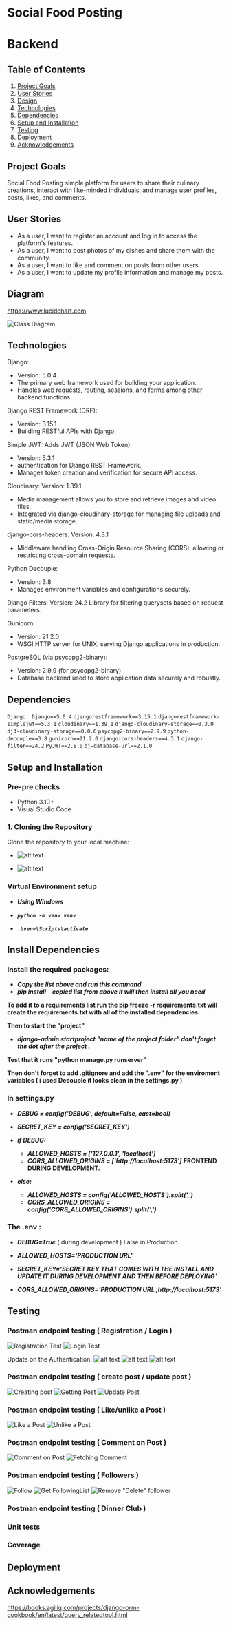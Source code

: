 # Social Food Posting

# Backend

## Table of Contents

1. [Project Goals](#project-goals)
2. [User Stories](#user-stories)
3. [Design](#design)
4. [Technologies](#technologies)
5. [Dependencies](#dependencies)
6. [Setup and Installation](#setup-and-installation)
7. [Testing](#testing)
8. [Deployment](#deployment)
9. [Acknowledgements](#Acknowledgements)

## Project Goals

Social Food Posting simple platform for users to share their culinary creations, interact with like-minded individuals, and manage user profiles, posts, likes, and comments. 

## User Stories

- As a user, I want to register an account and log in to access the platform's features.
- As a user, I want to post photos of my dishes and share them with the community.
- As a user, I want to like and comment on posts from other users.
- As a user, I want to update my profile information and manage my posts.

## Diagram

https://www.lucidchart.com

![Class Diagram](<testingmd/images/Screenshot 2024-05-01 130937.png>)


## Technologies

Django: 
- Version: 5.0.4
- The primary web framework used for building your application.
- Handles web requests, routing, sessions, and forms among other backend functions.


Django REST Framework (DRF):
- Version: 3.15.1
- Building RESTful APIs with Django.


Simple JWT: Adds JWT (JSON Web Token) 
- Version: 5.3.1
- authentication for Django REST Framework.
- Manages token creation and verification for secure API access.


Cloudinary: 
Version: 1.39.1
- Media management allows you to store and retrieve images and video files.
- Integrated via django-cloudinary-storage for managing file uploads and static/media storage.


django-cors-headers: 
Version: 4.3.1
- Middleware handling Cross-Origin Resource Sharing (CORS), allowing or restricting cross-domain requests.


Python Decouple: 
- Version: 3.8
- Manages environment variables and configurations securely.


Django Filters: 
Version: 24.2
Library for filtering querysets based on request parameters.

Gunicorn: 
- Version: 21.2.0
- WSGI HTTP server for UNIX, serving Django applications in production.


PostgreSQL (via psycopg2-binary): 
- Version: 2.9.9 (for psycopg2-binary)
- Database backend used to store application data securely and robustly.


## Dependencies

`Django: Django==5.0.4`
`djangorestframework==3.15.1`
`djangorestframework-simplejwt==5.3.1`
`cloudinary==1.39.1`
`django-cloudinary-storage==0.3.0`
`dj3-cloudinary-storage==0.0.6`
`psycopg2-binary==2.9.9`
`python-decouple==3.8`
`gunicorn==21.2.0`
`django-cors-headers==4.3.1`
`django-filter==24.2`
`PyJWT==2.8.0`
`dj-database-url==2.1.0 `


## Setup and Installation

### Pre-pre checks 
- Python 3.10+
- Visual Studio Code

### 1. Cloning the Repository
Clone the repository to your local machine:
- ![alt text](<testingmd/images/Screenshot 2024-05-01 134745.png>)

- ![alt text](<testingmd/images/Screenshot 2024-05-01 134752.png>)

### Virtual Environment setup 
- ***Using Windows***

- ***`python -m venv venv`***
- ***`.\venv\Scripts\activate`***

## Install Dependencies

### Install the required packages:

- ***Copy the list above and run this command***
- ***pip install*** - ***copied list from above it will then install all you need*** 

**To add it to a requirements list run the pip freeze -r requirements.txt will create the requirements.txt with all of the installed dependencies.** 

**Then to start the "project"**

- ***django-admin startproject "name of the project folder" don't forget the dot after the project .***

**Test that it runs "python manage.py runserver"**

**Then don't forget to add .gitignore and add the ".env" for the enviroment variables ( i used Decouple it looks clean in the settings.py )**


### In settings.py 

- ***DEBUG = config('DEBUG', default=False, cast=bool)***

- ***SECRET_KEY = config('SECRET_KEY')***

- ***if DEBUG:***
  -  ***ALLOWED_HOSTS = ['127.0.0.1', 'localhost']***
  -  ***CORS_ALLOWED_ORIGINS = ['http://localhost:5173']*** **FRONTEND DURING DEVELOPMENT.**
- ***else:***
  - ***ALLOWED_HOSTS = config('ALLOWED_HOSTS').split(',')***
  -  ***CORS_ALLOWED_ORIGINS = config('CORS_ALLOWED_ORIGINS').split(',')***


### The .env : 

- ***DEBUG=True*** ( during development ) False in Production.

- ***ALLOWED_HOSTS='PRODUCTION URL'***

- ***SECRET_KEY='SECRET KEY THAT COMES WITH THE INSTALL AND UPDATE IT DURING DEVELOPMENT AND THEN BEFORE DEPLOYING'*** 

- ***CORS_ALLOWED_ORIGINS='PRODUCTION URL ,http://localhost:5173'***


## Testing

### Postman endpoint testing ( Registration / Login  )

![Registration Test](<testingmd/images/Screenshot 2024-05-01 113635.png>)
![Login Test](<testingmd/images/Screenshot 2024-05-01 113722.png>)

Update on the Authentication: 
![alt text](<testingmd/images/cookiesfrombackend/Screenshot 2024-05-22 181948.png>)
![alt text](<testingmd/images/cookiesfrombackend/Screenshot 2024-05-22 182922.png>)
![alt text](<testingmd/images/cookiesfrombackend/Screenshot 2024-05-22 184925.png>)
### Postman endpoint testing ( create post / update post  )
![Creating post](<testingmd/images/Screenshot 2024-05-14 200629.png>)
![Getting Post](<testingmd/images/Screenshot 2024-05-14 200629.png>)
![Update Post](<testingmd/images/Screenshot 2024-05-14 201428.png>)


### Postman endpoint testing ( Like/unlike a Post  )

![Like a Post](<testingmd/images/Screenshot 2024-05-14 215509.png>)
![Unlike a Post](<testingmd/images/Screenshot 2024-05-14 215536.png>)

### Postman endpoint testing ( Comment on Post  )

![Comment on Post](<testingmd/images/Screenshot 2024-05-14 201656.png>)
![Fetching Comment](<testingmd/images/Screenshot 2024-05-14 202855.png>)


### Postman endpoint testing ( Followers )

![Follow](<testingmd/images/followers/Screenshot 2024-05-21 110331.png>)
![Get FollowingList](<testingmd/images/followers/Screenshot 2024-05-21 110838.png>)
![Remove "Delete" follower](<testingmd/images/followers/Screenshot 2024-05-21 110905.png>)


### Postman endpoint testing ( Dinner Club )




### Unit tests 

### Coverage

## Deployment



## Acknowledgements

https://books.agiliq.com/projects/django-orm-cookbook/en/latest/query_relatedtool.html
